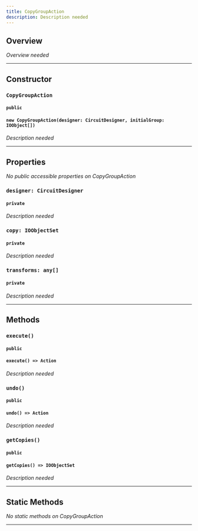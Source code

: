 ```yaml
---
title: CopyGroupAction
description: Description needed
---
```



## Overview
*Overview needed*

---


## Constructor

### `CopyGroupAction`
#### `public`
#### `new CopyGroupAction(designer: CircuitDesigner, initialGroup: IOObject[])`
*Description needed*

---


## Properties

*No public accessible properties on CopyGroupAction*

### `designer: CircuitDesigner`
#### `private`
*Description needed*

### `copy: IOObjectSet`
#### `private`
*Description needed*

### `transforms: any[]`
#### `private`
*Description needed*

---


## Methods

### `execute()`
#### `public`
#### `execute() => Action`
*Description needed*

### `undo()`
#### `public`
#### `undo() => Action`
*Description needed*

### `getCopies()`
#### `public`
#### `getCopies() => IOObjectSet`
*Description needed*

---


## Static Methods

*No static methods on CopyGroupAction*

---
